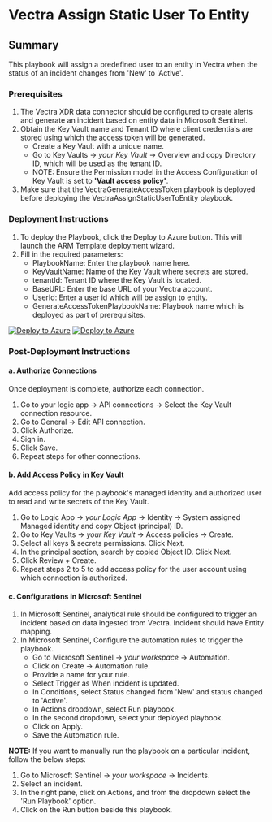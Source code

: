 # Vectra Assign Static User To Entity

## Summary

This playbook will assign a predefined user to an entity in Vectra when the status of an incident changes from 'New' to 'Active'.

### Prerequisites

1. The Vectra XDR data connector should be configured to create alerts and generate an incident based on entity data in Microsoft Sentinel.
2. Obtain the Key Vault name and Tenant ID where client credentials are stored using which the access token will be generated.
   * Create a Key Vault with a unique name.
   * Go to Key Vaults → *your Key Vault* → Overview and copy Directory ID, which will be used as the tenant ID.
   * NOTE: Ensure the Permission model in the Access Configuration of Key Vault is set to **'Vault access policy'**.
3. Make sure that the VectraGenerateAccessToken playbook is deployed before deploying the VectraAssignStaticUserToEntity playbook.

### Deployment Instructions

1. To deploy the Playbook, click the Deploy to Azure button. This will launch the ARM Template deployment wizard.
2. Fill in the required parameters:
   * PlaybookName: Enter the playbook name here.
   * KeyVaultName: Name of the Key Vault where secrets are stored.
   * tenantId: Tenant ID where the Key Vault is located.
   * BaseURL: Enter the base URL of your Vectra account.
   * UserId: Enter a user id which will be assign to entity.
   * GenerateAccessTokenPlaybookName: Playbook name which is deployed as part of prerequisites.

[![Deploy to Azure](https://aka.ms/deploytoazurebutton)](https://portal.azure.com/#create/Microsoft.Template/uri/https%3A%2F%2Fraw.githubusercontent.com%2FAzure%2FAzure-Sentinel%2Fmaster%2FSolutions%2FVectraXDR%2FPlaybooks%2FVectraAssignStaticUserToEntity%2Fazuredeploy.json) [![Deploy to Azure](https://aka.ms/deploytoazuregovbutton)](https://portal.azure.us/#create/Microsoft.Template/uri/https%3A%2F%2Fraw.githubusercontent.com%2FAzure%2FAzure-Sentinel%2Fmaster%2FSolutions%2FVectraXDR%2FPlaybooks%2FVectraAssignStaticUserToEntity%2Fazuredeploy.json)

### Post-Deployment Instructions

#### a. Authorize Connections

Once deployment is complete, authorize each connection.
1. Go to your logic app → API connections → Select the Key Vault connection resource.
2. Go to General → Edit API connection.
3. Click Authorize.
4. Sign in.
5. Click Save.
6. Repeat steps for other connections.

#### b. Add Access Policy in Key Vault

Add access policy for the playbook's managed identity and authorized user to read and write secrets of the Key Vault.
1. Go to Logic App → *your Logic App* → Identity → System assigned Managed identity and copy Object (principal) ID.
2. Go to Key Vaults → *your Key Vault* → Access policies → Create.
3. Select all keys & secrets permissions. Click Next.
4. In the principal section, search by copied Object ID. Click Next.
5. Click Review + Create.
6. Repeat steps 2 to 5 to add access policy for the user account using which connection is authorized.

#### c. Configurations in Microsoft Sentinel

1. In Microsoft Sentinel, analytical rule should be configured to trigger an incident based on data ingested from Vectra. Incident should have Entity mapping.
2. In Microsoft Sentinel, Configure the automation rules to trigger the playbook.
   * Go to Microsoft Sentinel → *your workspace* → Automation.
   * Click on Create → Automation rule.
   * Provide a name for your rule.
   * Select Trigger as When incident is updated.
   * In Conditions, select Status changed from 'New' and status changed to 'Active'.
   * In Actions dropdown, select Run playbook.
   * In the second dropdown, select your deployed playbook.
   * Click on Apply.
   * Save the Automation rule.

**NOTE:** If you want to manually run the playbook on a particular incident, follow the below steps:
1. Go to Microsoft Sentinel → *your workspace* → Incidents.
2. Select an incident.
3. In the right pane, click on Actions, and from the dropdown select the 'Run Playbook' option.
4. Click on the Run button beside this playbook.
